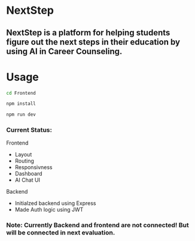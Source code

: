 # NextStep

## NextStep is a platform for helping students figure out the next steps in their education by using AI in Career Counseling.

# Usage
``` bash
cd Frontend

npm install

npm run dev
```
### Current Status: 
  <div>Frontend</div>
  <ul>
    <li>Layout</li>
    <li>Routing</li>
    <li>Responsivness</li>
    <li>Dashboard</li>
    <li>AI Chat UI</li>
  </ul>

  <div>Backend</div>
  <ul>
    <li>Initialzed backend using Express</li>
    <li>Made Auth logic using JWT</li>
  </ul>

  ### Note: Currently Backend and frontend are not connected! But will be connected in next evaluation.
